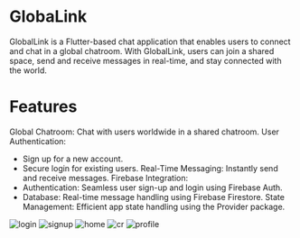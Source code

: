 # GlobaLink

GlobalLink is a Flutter-based chat application that enables users to connect and chat in a global chatroom. With GlobalLink, users can join a shared space, send and receive messages in real-time, and stay connected with the world.

# Features

Global Chatroom: Chat with users worldwide in a shared chatroom.
User Authentication: 
- Sign up for a new account.
- Secure login for existing users.
Real-Time Messaging: Instantly send and receive messages.
Firebase Integration:
- Authentication: Seamless user sign-up and login using Firebase Auth.
- Database: Real-time message handling using Firebase Firestore.
State Management: Efficient app state handling using the Provider package.

![login](https://github.com/user-attachments/assets/3ed98426-b8f8-4cfa-bdc0-4854388f82a9)
![signup](https://github.com/user-attachments/assets/eee29971-f2a6-4bb7-aca4-03d8ff4ac199)
![home](https://github.com/user-attachments/assets/131a4edb-26dd-4912-b960-d980ee6017ce)
![cr](https://github.com/user-attachments/assets/4d414ca8-b352-44ff-bb03-79124e51b431)
![profile](https://github.com/user-attachments/assets/e18780c4-5537-43a8-8987-3cc639212aa7)





